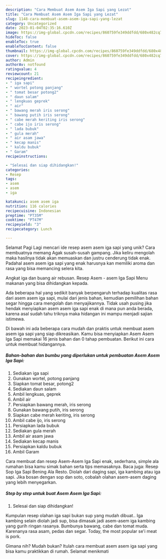 ```yaml
---
description: "Cara Membuat Asem Asem Iga Sapi yang Lezat"
title: "Cara Membuat Asem Asem Iga Sapi yang Lezat"
slug: 1148-cara-membuat-asem-asem-iga-sapi-yang-lezat
category: Uncategorized
date: 2023-01-04T02:35:16.610Z
image: https://img-global.cpcdn.com/recipes/860759fe349ddfdd/680x482cq70/asem-asem-iga-sapi-foto-resep-utama.jpg
hideToc: false
enableToc: true
enableTocContent: false
thumbnail: https://img-global.cpcdn.com/recipes/860759fe349ddfdd/680x482cq70/asem-asem-iga-sapi-foto-resep-utama.jpg
cover: https://img-global.cpcdn.com/recipes/860759fe349ddfdd/680x482cq70/asem-asem-iga-sapi-foto-resep-utama.jpg
author: Admin
authorAv: notfound
ratingvalue: 4
reviewcount: 21
recipeingredient:
- " iga sapi"
- " wortel potong panjang"
- " tomat besar potong2"
- " daun salam"
- " lengkuas geprek"
- " air"
- " bawang merah iris serong"
- " bawang putih iris serong"
- " cabe merah keriting iris serong"
- " cabe ijo iris serong"
- " lada bubuk"
- " gula merah"
- " air asam jawa"
- " kecap manis"
- " kaldu bubuk"
- " Garam"
recipeinstructions:

- "Selesai dan siap dihidangkan!"
categories:
- Resep
tags:
- asem
- asem
- iga

katakunci: asem asem iga 
nutrition: 116 calories
recipecuisine: Indonesian
preptime: "PT35M"
cooktime: "PT47M"
recipeyield: "3"
recipecategory: Lunch

---
```



Selamat Pagi Lagi mencari ide resep asem asem iga sapi yang unik? Cara membuatnya memang Agak susah-susah gampang. Jika keliru mengolah maka hasilnya tidak akan memuaskan dan justru cenderung tidak enak. Padahal asem asem iga sapi yang enak harusnya kan memiliki aroma dan rasa yang bisa memancing selera kita.


Angkat iga dan buang air rebusan. Resep Asem - asem Iga Sapi Menu makanan yang bisa dihidangkan kepada.

Ada beberapa hal yang sedikit banyak berpengaruh terhadap kualitas rasa dari asem asem iga sapi, mulai dari jenis bahan, kemudian pemilihan bahan segar hingga cara mengolah dan menyajikannya. Tidak usah pusing jika hendak menyiapkan asem asem iga sapi enak di mana pun anda berada, karena asal sudah tahu triknya maka hidangan ini mampu menjadi sajian istimewa.


Di bawah ini ada beberapa cara mudah dan praktis untuk membuat asem asem iga sapi yang siap dikreasikan. Kamu bisa menyiapkan Asem Asem Iga Sapi memakai 16 jenis bahan dan 0 tahap pembuatan. Berikut ini cara untuk membuat hidangannya.

<!--inarticleads1-->

##### Bahan-bahan dan bumbu yang diperlukan untuk pembuatan Asem Asem Iga Sapi:

1. Sediakan  iga sapi
1. Gunakan  wortel, potong panjang
1. Siapkan  tomat besar, potong2
1. Sediakan  daun salam
1. Ambil  lengkuas, geprek
1. Ambil  air
1. Persiapkan  bawang merah, iris serong
1. Gunakan  bawang putih, iris serong
1. Siapkan  cabe merah keriting, iris serong
1. Ambil  cabe ijo, iris serong
1. Persiapkan  lada bubuk
1. Sediakan  gula merah
1. Ambil  air asam jawa
1. Sediakan  kecap manis
1. Persiapkan  kaldu bubuk
1. Ambil  Garam


Cara membuat dan resep Asem-Asem Iga Sapi enak, sederhana, simple ala rumahan bisa kamu simak bahan serta tips memasaknya. Baca juga: Resep Sop Iga Sapi Bening Ala Resto. Diolah dari daging sapi, iga kambing atau iga sapi. Jika bosan dengan sop dan soto, cobalah olahan asem-asem daging yang lebih menyegarkan. 

<!--inarticleads2-->

##### Step by step untuk buat Asem Asem Iga Sapi:


1. Selesai dan siap dihidangkan!

Kumpulan resep olahan iga sapi bukan sup yang mudah dibuat.. Iga kambing selain diolah jadi sup, bisa dimasak jadi asem-asem iga kambing yang gurih ringan rasanya. Bumbunya bawang, cabe dan tomat muda. Karenanya rasa asam, pedas dan segar. Today, the most popular se&#39;i meat is pork. 

Gimana nih? Mudah bukan? Itulah cara membuat asem asem iga sapi yang bisa kamu praktikkan di rumah. Selamat menikmati
